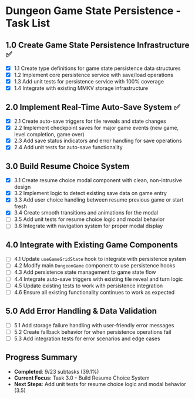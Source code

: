 # Dungeon Game State Persistence - Task List

## 1.0 Create Game State Persistence Infrastructure ✅

- [x] 1.1 Create type definitions for game state persistence data structures
- [x] 1.2 Implement core persistence service with save/load operations
- [x] 1.3 Add unit tests for persistence service with 100% coverage
- [x] 1.4 Integrate with existing MMKV storage infrastructure

## 2.0 Implement Real-Time Auto-Save System ✅

- [x] 2.1 Create auto-save triggers for tile reveals and state changes
- [x] 2.2 Implement checkpoint saves for major game events (new game, level completion, game over)
- [x] 2.3 Add save status indicators and error handling for save operations
- [x] 2.4 Add unit tests for auto-save functionality

## 3.0 Build Resume Choice System

- [x] 3.1 Create resume choice modal component with clean, non-intrusive design
- [x] 3.2 Implement logic to detect existing save data on game entry
- [x] 3.3 Add user choice handling between resume previous game or start fresh
- [x] 3.4 Create smooth transitions and animations for the modal
- [ ] 3.5 Add unit tests for resume choice logic and modal behavior
- [ ] 3.6 Integrate with navigation system for proper modal display

## 4.0 Integrate with Existing Game Components

- [ ] 4.1 Update `useGameGridState` hook to integrate with persistence system
- [ ] 4.2 Modify main `DungeonGame` component to use persistence hooks
- [ ] 4.3 Add persistence state management to game state flow
- [ ] 4.4 Integrate auto-save triggers with existing tile reveal and turn logic
- [ ] 4.5 Update existing tests to work with persistence integration
- [ ] 4.6 Ensure all existing functionality continues to work as expected

## 5.0 Add Error Handling & Data Validation

- [ ] 5.1 Add storage failure handling with user-friendly error messages
- [ ] 5.2 Create fallback behavior for when persistence operations fail
- [ ] 5.3 Add integration tests for error scenarios and edge cases

## Progress Summary

- **Completed**: 9/23 subtasks (39.1%)
- **Current Focus**: Task 3.0 - Build Resume Choice System
- **Next Steps**: Add unit tests for resume choice logic and modal behavior (3.5)
